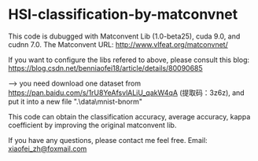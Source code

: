 # HSI-classification-by-matconvnet

This code is dubugged with Matconvent Lib (1.0-beta25), cuda 9.0, and cudnn 7.0. The Matconvent URL: http://www.vlfeat.org/matconvnet/

If you want to configure the libs refered to above, please consult this blog: https://blog.csdn.net/benniaofei18/article/details/80090685

--> you need download one dataset from https://pan.baidu.com/s/1rU8YeAfsvlALiU_qakW4qA (提取码：3z6z), and put it into a new file ".\data\mnist-bnorm"

This code can obtain the classification accuracy, average accuracy, kappa coefficient by improving the original matconvent lib.

If you have any questions, please contact me feel free.  Email: xiaofei_zh@foxmail.com
